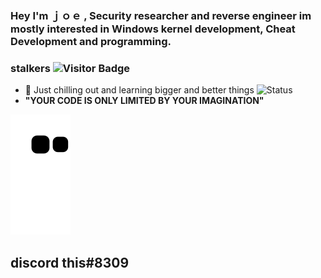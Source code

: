 ### Hey I'm ｊｏｅ , Security researcher and reverse engineer im mostly interested in Windows kernel development, Cheat Development and programming. 

### stalkers ![Visitor Badge](https://visitor-badge.laobi.icu/badge?page_id=DefaultO.DefaultO)
- 🔭 Just chilling out and learning bigger and better things
![Status](https://github-readme-stats.vercel.app/api?username=Skengdoo&show_icons=true&hide_border=true&count_private=true&theme=buefy)
- **"YOUR CODE IS ONLY LIMITED BY YOUR IMAGINATION"**



 ![Snake animation](https://github.com/rafaballerini/rafaballerini/blob/output/github-contribution-grid-snake.svg)

## discord this#8309
